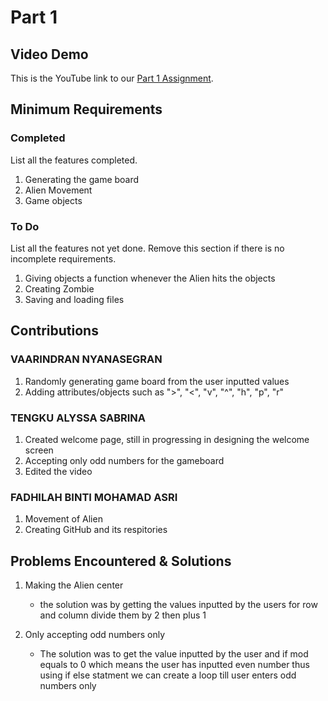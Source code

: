 # Part 1

## Video Demo

This is the YouTube link to our [Part 1 Assignment](https://youtu.be/mMaTuuGhBTs).

## Minimum Requirements

### Completed

List all the features completed.

1. Generating the game board 
2. Alien Movement 
3. Game objects

### To Do

List all the features not yet done. Remove this section if there is no incomplete requirements.

1. Giving objects a function whenever the Alien hits the objects 
2. Creating Zombie
3. Saving and loading files 

## Contributions

### VAARINDRAN NYANASEGRAN

1. Randomly generating game board from the user inputted values
2. Adding attributes/objects such as ">", "<", "v", "^", "h", "p", "r"

### TENGKU ALYSSA SABRINA

1. Created welcome page, still in progressing in designing the welcome screen
2. Accepting only odd numbers for the gameboard 
3. Edited the video 

### FADHILAH BINTI MOHAMAD ASRI

1. Movement of Alien 
2. Creating GitHub and its respitories 

## Problems Encountered & Solutions

1. Making the Alien center 
   * the solution was by getting the values inputted by the users for row and column 
     divide them by 2 then plus 1 

2. Only accepting odd numbers only 
   * The solution was to get the value inputted by the user and if mod equals to 0 
     which means the user has inputted even number thus using if else statment we 
     can create a loop till user enters odd numbers only
